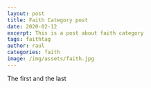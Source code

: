 ```yaml
---
layout: post
title: Faith Category post
date: 2020-02-12
excerpt: This is a post about faith category
tags: faithtag
author: raul
categories: faith
image: /img/assets/faith.jpg
---
```


The first and the last
